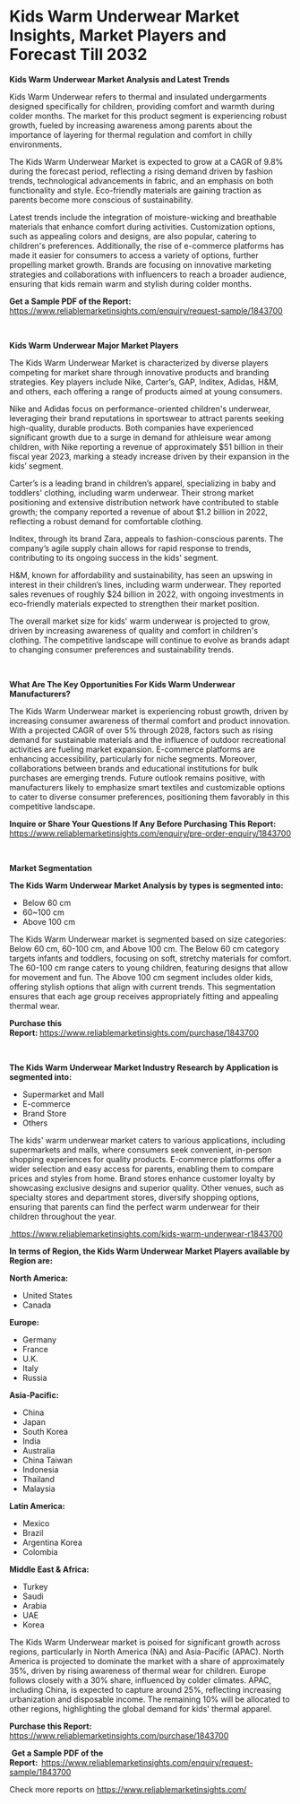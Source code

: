 <p><h1>Kids Warm Underwear Market Insights, Market Players and Forecast Till 2032</h1></p><p><strong>Kids Warm Underwear Market Analysis and Latest Trends</strong></p>
<p><p>Kids Warm Underwear refers to thermal and insulated undergarments designed specifically for children, providing comfort and warmth during colder months. The market for this product segment is experiencing robust growth, fueled by increasing awareness among parents about the importance of layering for thermal regulation and comfort in chilly environments. </p><p>The Kids Warm Underwear Market is expected to grow at a CAGR of 9.8% during the forecast period, reflecting a rising demand driven by fashion trends, technological advancements in fabric, and an emphasis on both functionality and style. Eco-friendly materials are gaining traction as parents become more conscious of sustainability.</p><p>Latest trends include the integration of moisture-wicking and breathable materials that enhance comfort during activities. Customization options, such as appealing colors and designs, are also popular, catering to children's preferences. Additionally, the rise of e-commerce platforms has made it easier for consumers to access a variety of options, further propelling market growth. Brands are focusing on innovative marketing strategies and collaborations with influencers to reach a broader audience, ensuring that kids remain warm and stylish during colder months.</p></p>
<p><strong>Get a Sample PDF of the Report:&nbsp;</strong> <a href="https://www.reliablemarketinsights.com/enquiry/request-sample/1843700?utm_campaign=2118&utm_medium=2&utm_source=Github&utm_content=ia&utm_term=10022025&utm_id=kids-warm-underwear">https://www.reliablemarketinsights.com/enquiry/request-sample/1843700</a></p>
<p>&nbsp;</p>
<p><strong>Kids Warm Underwear Major Market Players</strong></p>
<p><p>The Kids Warm Underwear Market is characterized by diverse players competing for market share through innovative products and branding strategies. Key players include Nike, Carter’s, GAP, Inditex, Adidas, H&M, and others, each offering a range of products aimed at young consumers.</p><p>Nike and Adidas focus on performance-oriented children's underwear, leveraging their brand reputations in sportswear to attract parents seeking high-quality, durable products. Both companies have experienced significant growth due to a surge in demand for athleisure wear among children, with Nike reporting a revenue of approximately $51 billion in their fiscal year 2023, marking a steady increase driven by their expansion in the kids’ segment.</p><p>Carter’s is a leading brand in children’s apparel, specializing in baby and toddlers' clothing, including warm underwear. Their strong market positioning and extensive distribution network have contributed to stable growth; the company reported a revenue of about $1.2 billion in 2022, reflecting a robust demand for comfortable clothing.</p><p>Inditex, through its brand Zara, appeals to fashion-conscious parents. The company’s agile supply chain allows for rapid response to trends, contributing to its ongoing success in the kids' segment.</p><p>H&M, known for affordability and sustainability, has seen an upswing in interest in their children’s lines, including warm underwear. They reported sales revenues of roughly $24 billion in 2022, with ongoing investments in eco-friendly materials expected to strengthen their market position.</p><p>The overall market size for kids' warm underwear is projected to grow, driven by increasing awareness of quality and comfort in children's clothing. The competitive landscape will continue to evolve as brands adapt to changing consumer preferences and sustainability trends.</p></p>
<p>&nbsp;</p>
<p><strong>What Are The Key Opportunities For Kids Warm Underwear Manufacturers?</strong></p>
<p><p>The Kids Warm Underwear market is experiencing robust growth, driven by increasing consumer awareness of thermal comfort and product innovation. With a projected CAGR of over 5% through 2028, factors such as rising demand for sustainable materials and the influence of outdoor recreational activities are fueling market expansion. E-commerce platforms are enhancing accessibility, particularly for niche segments. Moreover, collaborations between brands and educational institutions for bulk purchases are emerging trends. Future outlook remains positive, with manufacturers likely to emphasize smart textiles and customizable options to cater to diverse consumer preferences, positioning them favorably in this competitive landscape.</p></p>
<p><strong>Inquire or Share Your Questions If Any Before Purchasing This Report:</strong> <a href="https://www.reliablemarketinsights.com/enquiry/pre-order-enquiry/1843700?utm_campaign=2118&utm_medium=2&utm_source=Github&utm_content=ia&utm_term=10022025&utm_id=kids-warm-underwear">https://www.reliablemarketinsights.com/enquiry/pre-order-enquiry/1843700</a></p>
<p>&nbsp;</p>
<p><strong>Market Segmentation</strong></p>
<p><strong>The Kids Warm Underwear Market Analysis by types is segmented into:</strong></p>
<p><ul><li>Below 60 cm</li><li>60~100 cm</li><li>Above 100 cm</li></ul></p>
<p><p>The Kids Warm Underwear market is segmented based on size categories: Below 60 cm, 60-100 cm, and Above 100 cm. The Below 60 cm category targets infants and toddlers, focusing on soft, stretchy materials for comfort. The 60-100 cm range caters to young children, featuring designs that allow for movement and fun. The Above 100 cm segment includes older kids, offering stylish options that align with current trends. This segmentation ensures that each age group receives appropriately fitting and appealing thermal wear.</p></p>
<p><strong>Purchase this Report:&nbsp;</strong><a href="https://www.reliablemarketinsights.com/purchase/1843700?utm_campaign=2118&utm_medium=2&utm_source=Github&utm_content=ia&utm_term=10022025&utm_id=kids-warm-underwear">https://www.reliablemarketinsights.com/purchase/1843700</a></p>
<p>&nbsp;</p>
<p><strong>The Kids Warm Underwear Market Industry Research by Application is segmented into:</strong></p>
<p><ul><li>Supermarket and Mall</li><li>E-commerce</li><li>Brand Store</li><li>Others</li></ul></p>
<p><p>The kids' warm underwear market caters to various applications, including supermarkets and malls, where consumers seek convenient, in-person shopping experiences for quality products. E-commerce platforms offer a wider selection and easy access for parents, enabling them to compare prices and styles from home. Brand stores enhance customer loyalty by showcasing exclusive designs and superior quality. Other venues, such as specialty stores and department stores, diversify shopping options, ensuring that parents can find the perfect warm underwear for their children throughout the year.</p></p>
<p><a href="https://www.reliablemarketinsights.com/kids-warm-underwear-r1843700?utm_campaign=2118&utm_medium=2&utm_source=Github&utm_content=ia&utm_term=10022025&utm_id=kids-warm-underwear">&nbsp;https://www.reliablemarketinsights.com/kids-warm-underwear-r1843700</a></p>
<p><strong>In terms of Region, the Kids Warm Underwear Market Players available by Region are:</strong></p>
<p>
    <p> <strong> North America: </strong>
        <ul>
            <li>United States</li>
            <li>Canada</li>
        </ul>
        </p> 
    <p> <strong> Europe: </strong>
        <ul>
            <li>Germany</li>
            <li>France</li>
            <li>U.K.</li>
            <li>Italy</li>
            <li>Russia</li>
        </ul>
        </p> 
    <p> <strong> Asia-Pacific: </strong>
        <ul>
            <li>China</li>
            <li>Japan</li>
            <li>South Korea</li>
            <li>India</li>
            <li>Australia</li>
            <li>China Taiwan</li>
            <li>Indonesia</li>
            <li>Thailand</li>
            <li>Malaysia</li>
        </ul>
        </p> 
    <p> <strong> Latin America: </strong>
        <ul>
            <li>Mexico</li>
            <li>Brazil</li>
            <li>Argentina Korea</li>
            <li>Colombia</li>
        </ul>
        </p> 
    <p> <strong> Middle East & Africa: </strong>
        <ul>
            <li>Turkey</li>
            <li>Saudi</li>
            <li>Arabia</li>
            <li>UAE</li>
            <li>Korea</li>
        </ul>
    </p>
    </p>
<p><p>The Kids Warm Underwear market is poised for significant growth across regions, particularly in North America (NA) and Asia-Pacific (APAC). North America is projected to dominate the market with a share of approximately 35%, driven by rising awareness of thermal wear for children. Europe follows closely with a 30% share, influenced by colder climates. APAC, including China, is expected to capture around 25%, reflecting increasing urbanization and disposable income. The remaining 10% will be allocated to other regions, highlighting the global demand for kids' thermal apparel.</p></p>
<p><strong>Purchase this Report: </strong><a href="https://www.reliablemarketinsights.com/purchase/1843700?utm_campaign=2118&utm_medium=2&utm_source=Github&utm_content=ia&utm_term=10022025&utm_id=kids-warm-underwear">https://www.reliablemarketinsights.com/purchase/1843700</a></p>
<p>&nbsp;<strong>Get a Sample PDF of the Report:&nbsp;&nbsp;</strong><a href="https://www.reliablemarketinsights.com/enquiry/request-sample/1843700?utm_campaign=2118&utm_medium=2&utm_source=Github&utm_content=ia&utm_term=10022025&utm_id=kids-warm-underwear">https://www.reliablemarketinsights.com/enquiry/request-sample/1843700</a></p>
<p><strong></strong></p>
<p>Check more reports on <a href="https://www.reliablemarketinsights.com/?utm_campaign=2118&utm_medium=2&utm_source=Github&utm_content=ia&utm_term=10022025&utm_id=kids-warm-underwear">https://www.reliablemarketinsights.com/</a></p>